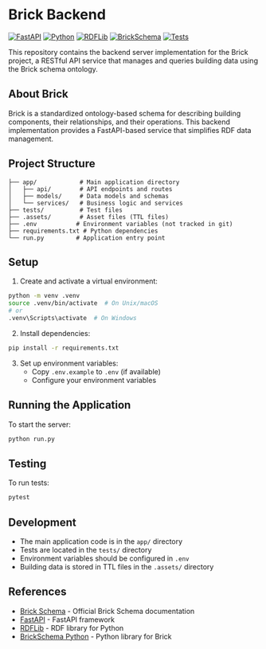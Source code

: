 # Brick Backend

[![FastAPI](https://img.shields.io/badge/FastAPI-0.68+-blue?style=flat&logo=fastapi)](https://fastapi.tiangolo.com)
[![Python](https://img.shields.io/badge/Python-3.8+-blue?style=flat&logo=python)](https://www.python.org)
[![RDFLib](https://img.shields.io/badge/RDFLib-6.0+-blue?style=flat)](https://rdflib.readthedocs.io)
[![BrickSchema](https://img.shields.io/badge/BrickSchema-0.7+-blue?style=flat)](https://brickschema.org)
[![Tests](https://img.shields.io/badge/Tests-Pytest-green?style=flat&logo=pytest)](https://docs.pytest.org)

This repository contains the backend server implementation for the Brick project, a RESTful API service that manages and queries building data using the Brick schema ontology.

## About Brick

Brick is a standardized ontology-based schema for describing building components, their relationships, and their operations. This backend implementation provides a FastAPI-based service that simplifies RDF data management.

## Project Structure

```
├── app/            # Main application directory
│   ├── api/        # API endpoints and routes
│   ├── models/     # Data models and schemas
│   └── services/   # Business logic and services
├── tests/          # Test files
├── .assets/        # Asset files (TTL files)
├── .env           # Environment variables (not tracked in git)
├── requirements.txt # Python dependencies
└── run.py         # Application entry point
```

## Setup

1. Create and activate a virtual environment:
```bash
python -m venv .venv
source .venv/bin/activate  # On Unix/macOS
# or
.venv\Scripts\activate  # On Windows
```

2. Install dependencies:
```bash
pip install -r requirements.txt
```

3. Set up environment variables:
   - Copy `.env.example` to `.env` (if available)
   - Configure your environment variables

## Running the Application

To start the server:
```bash
python run.py
```

## Testing

To run tests:
```bash
pytest
```

## Development

- The main application code is in the `app/` directory
- Tests are located in the `tests/` directory
- Environment variables should be configured in `.env`
- Building data is stored in TTL files in the `.assets/` directory

## References

- [Brick Schema](https://brickschema.org/) - Official Brick Schema documentation
- [FastAPI](https://fastapi.tiangolo.com/) - FastAPI framework
- [RDFLib](https://rdflib.readthedocs.io/) - RDF library for Python
- [BrickSchema Python](https://github.com/BrickSchema/py-brickschema) - Python library for Brick
